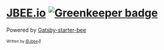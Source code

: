 # [JBEE.io](https://jbee.io) [![Greenkeeper badge](https://badges.greenkeeper.io/JaeYeopHan/JBEE.io.svg)](https://greenkeeper.io/)

Powered by [Gatsby-starter-bee](https://github.com/JaeYeopHan/gatsby-starter-bee)

<sub><sup>Written by <a href="https://github.com/JaeYeopHan">@Jbee</a></sup></sub><small>✌</small>
